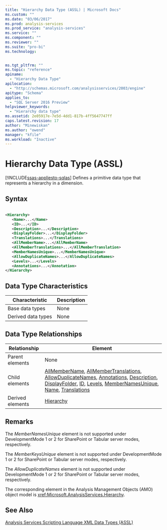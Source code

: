 ```yaml
---
title: "Hierarchy Data Type (ASSL) | Microsoft Docs"
ms.custom: ""
ms.date: "03/06/2017"
ms.prod: analysis-services
ms.prod_service: "analysis-services"
ms.service: ""
ms.component: ""
ms.reviewer: ""
ms.suite: "pro-bi"
ms.technology: 
  

ms.tgt_pltfrm: ""
ms.topic: "reference"
apiname: 
  - "Hierarchy Data Type"
apilocation: 
  - "http://schemas.microsoft.com/analysisservices/2003/engine"
apitype: "Schema"
applies_to: 
  - "SQL Server 2016 Preview"
helpviewer_keywords: 
  - "Hierarchy data type"
ms.assetid: 2e05917e-7e5d-4dd1-817b-4ff5647747ff
caps.latest.revision: 17
author: "Minewiskan"
ms.author: "owend"
manager: "kfile"
ms.workload: "Inactive"
---
```

# Hierarchy Data Type (ASSL)
[!INCLUDE[ssas-appliesto-sqlas](../../../includes/ssas-appliesto-sqlas.md)]
  Defines a primitive data type that represents a hierarchy in a dimension.  
  
## Syntax  
  
```xml  
  
<Hierarchy>  
   <Name>...</Name>  
   <ID>...</ID>  
   <Description>...</Description>  
   <DisplayFolder>...</DisplayFolder>  
   <Translations>...</Translations>  
   <AllMemberName>...</AllMemberName>  
   <AllMemberTranslations>...</AllMemberTranslation>  
   <MemberNamesUnique>...</MemberNamesUnique>  
   <AllowDuplicateNames>...</AllowDuplicateNames>  
   <Levels>...</Levels>  
   <Annotations>...</Annotation>  
</Hierarchy>  
```  
  
## Data Type Characteristics  
  
|Characteristic|Description|  
|--------------------|-----------------|  
|Base data types|None|  
|Derived data types|None|  
  
## Data Type Relationships  
  
|Relationship|Element|  
|------------------|-------------|  
|Parent elements|None|  
|Child elements|[AllMemberName](../../../analysis-services/scripting/properties/allmembername-element-assl.md), [AllMemberTranslations](../../../analysis-services/scripting/collections/allmembertranslations-element-assl.md), [AllowDuplicateNames](../../../analysis-services/scripting/properties/allowduplicatenames-element-assl.md), [Annotations](../../../analysis-services/scripting/collections/annotations-element-assl.md), [Description](../../../analysis-services/scripting/properties/description-element-assl.md), [DisplayFolder](../../../analysis-services/scripting/properties/displayfolder-element-assl.md), [ID](../../../analysis-services/scripting/properties/id-element-assl.md), [Levels](../../../analysis-services/scripting/collections/levels-element-assl.md), [MemberNamesUnique](../../../analysis-services/scripting/properties/membernamesunique-element-assl.md), [Name](../../../analysis-services/scripting/properties/name-element-assl.md), [Translations](../../../analysis-services/scripting/collections/translations-element-assl.md)|  
|Derived elements|[Hierarchy](../../../analysis-services/scripting/objects/hierarchy-element-assl.md)|  
  
## Remarks  
 The *MemberNamesUnique* element is not supported under DevelopmentMode 1 or 2 for SharePoint or Tabular server modes, respectively.  
  
 The *MemberKeysUnique* element is not supported under DevelopmentMode 1 or 2 for SharePoint or Tabular server modes, respectively.  
  
 The *AllowDuplicateNames* element is not supported under DevelopmentMode 1 or 2 for SharePoint or Tabular server modes, respectively.  
  
 The corresponding element in the Analysis Management Objects (AMO) object model is <xref:Microsoft.AnalysisServices.Hierarchy>.  
  
## See Also  
 [Analysis Services Scripting Language XML Data Types &#40;ASSL&#41;](../../../analysis-services/scripting/data-type/analysis-services-scripting-language-xml-data-types-assl.md)  
  
  
